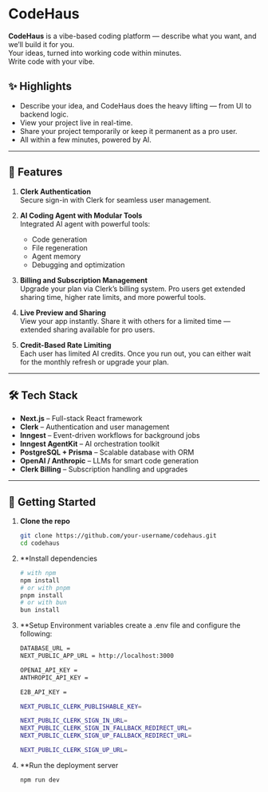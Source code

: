 # CodeHaus

**CodeHaus** is a vibe-based coding platform — describe what you want, and we’ll build it for you.  
Your ideas, turned into working code within minutes.  
Write code with your vibe.

## ✨ Highlights

- Describe your idea, and CodeHaus does the heavy lifting — from UI to backend logic.
- View your project live in real-time.
- Share your project temporarily or keep it permanent as a pro user.
- All within a few minutes, powered by AI.

---

## 🔐 Features

1. **Clerk Authentication**  
   Secure sign-in with Clerk for seamless user management.

2. **AI Coding Agent with Modular Tools**  
   Integrated AI agent with powerful tools:
   - Code generation
   - File regeneration
   - Agent memory
   - Debugging and optimization

3. **Billing and Subscription Management**  
   Upgrade your plan via Clerk’s billing system. Pro users get extended sharing time, higher rate limits, and more powerful tools.

4. **Live Preview and Sharing**  
   View your app instantly. Share it with others for a limited time — extended sharing available for pro users.

5. **Credit-Based Rate Limiting**  
   Each user has limited AI credits. Once you run out, you can either wait for the monthly refresh or upgrade your plan.

---

## 🛠 Tech Stack

- **Next.js** – Full-stack React framework
- **Clerk** – Authentication and user management
- **Inngest** – Event-driven workflows for background jobs
- **Inngest AgentKit** – AI orchestration toolkit
- **PostgreSQL + Prisma** – Scalable database with ORM
- **OpenAI / Anthropic** – LLMs for smart code generation
- **Clerk Billing** – Subscription handling and upgrades

---

## 🚀 Getting Started

1. **Clone the repo**
   ```bash
   git clone https://github.com/your-username/codehaus.git
   cd codehaus
    ```
2. **Install dependencies
    ```bash 
    # with npm
    npm install
    # or with pnpm
    pnpm install
    # or with bun
    bun install
    ```
3. **Setup Environment variables
    create a .env file and configure the following:
    ```bash
    DATABASE_URL =
    NEXT_PUBLIC_APP_URL = http://localhost:3000

    OPENAI_API_KEY = 
    ANTHROPIC_API_KEY = 

    E2B_API_KEY = 

    NEXT_PUBLIC_CLERK_PUBLISHABLE_KEY=

    NEXT_PUBLIC_CLERK_SIGN_IN_URL=
    NEXT_PUBLIC_CLERK_SIGN_IN_FALLBACK_REDIRECT_URL=
    NEXT_PUBLIC_CLERK_SIGN_UP_FALLBACK_REDIRECT_URL=

    NEXT_PUBLIC_CLERK_SIGN_UP_URL=
    ```
4. **Run the deployment server
    ```bash
    npm run dev
    ```
    